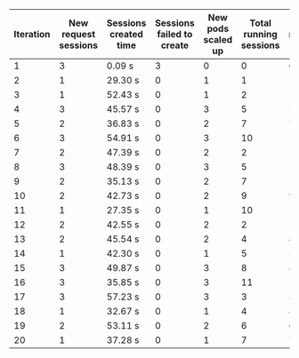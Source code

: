 | Iteration | New request sessions | Sessions created time | Sessions failed to create | New pods scaled up | Total running sessions | Total running pods | Max sessions per pod | Gaps | Sessions closed |
| --------- | -------------------- | --------------------- | ------------------------- | ------------------ | ---------------------- | ------------------ | -------------------- | ---- | --------------- |
| 1         | 3                    | 0.09 s                | 3                         | 0                  | 0                      | 0                  | 1                    | 0    | 0               |
| 2         | 1                    | 29.30 s               | 0                         | 1                  | 1                      | 1                  | 1                    | 0    | 0               |
| 3         | 1                    | 52.43 s               | 0                         | 1                  | 2                      | 2                  | 1                    | 0    | 0               |
| 4         | 3                    | 45.57 s               | 0                         | 3                  | 5                      | 5                  | 1                    | 0    | 0               |
| 5         | 2                    | 36.83 s               | 0                         | 2                  | 7                      | 7                  | 1                    | 0    | 0               |
| 6         | 3                    | 54.91 s               | 0                         | 3                  | 10                     | 10                 | 1                    | 0    | 10              |
| 7         | 2                    | 47.39 s               | 0                         | 2                  | 2                      | 2                  | 1                    | 0    | 0               |
| 8         | 3                    | 48.39 s               | 0                         | 3                  | 5                      | 5                  | 1                    | 0    | 0               |
| 9         | 2                    | 35.13 s               | 0                         | 2                  | 7                      | 7                  | 1                    | 0    | 0               |
| 10        | 2                    | 42.73 s               | 0                         | 2                  | 9                      | 9                  | 1                    | 0    | 0               |
| 11        | 1                    | 27.35 s               | 0                         | 1                  | 10                     | 10                 | 1                    | 0    | 10              |
| 12        | 2                    | 42.55 s               | 0                         | 2                  | 2                      | 2                  | 1                    | 0    | 0               |
| 13        | 2                    | 45.54 s               | 0                         | 2                  | 4                      | 4                  | 1                    | 0    | 0               |
| 14        | 1                    | 42.30 s               | 0                         | 1                  | 5                      | 5                  | 1                    | 0    | 0               |
| 15        | 3                    | 49.87 s               | 0                         | 3                  | 8                      | 8                  | 1                    | 0    | 0               |
| 16        | 3                    | 35.85 s               | 0                         | 3                  | 11                     | 11                 | 1                    | 0    | 11              |
| 17        | 3                    | 57.23 s               | 0                         | 3                  | 3                      | 3                  | 1                    | 0    | 0               |
| 18        | 1                    | 32.67 s               | 0                         | 1                  | 4                      | 4                  | 1                    | 0    | 0               |
| 19        | 2                    | 53.11 s               | 0                         | 2                  | 6                      | 6                  | 1                    | 0    | 0               |
| 20        | 1                    | 37.28 s               | 0                         | 1                  | 7                      | 7                  | 1                    | 0    | 0               |